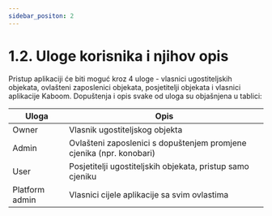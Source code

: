 ```yaml
---
sidebar_positon: 2
---
```


# 1.2. Uloge korisnika i njihov opis
Pristup aplikaciji će biti moguć kroz 4 uloge - vlasnici ugostiteljskih objekata, ovlašteni zaposlenici objekata, posjetitelji objekata i vlasnici aplikacije Kaboom. Dopuštenja i opis svake od uloga su objašnjena u tablici:

| Uloga | Opis |
|-------|------|
| Owner | Vlasnik ugostiteljskog objekta |
| Admin | Ovlašteni zaposlenici s dopuštenjem promjene cjenika (npr. konobari) |
| User | Posjetitelji ugostiteljskih objekata, pristup samo cjeniku |
| Platform admin | Vlasnici cijele aplikacije sa svim ovlastima |
